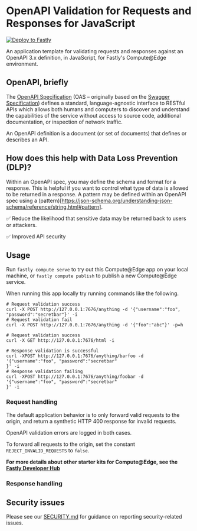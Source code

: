 # OpenAPI Validation for Requests and Responses for JavaScript

[![Deploy to Fastly](https://deploy.edgecompute.app/button)](https://deploy.edgecompute.app/deploy)

An application template for validating requests and responses against an OpenAPI 3.x definition, in JavaScript, for Fastly's Compute@Edge environment.

## OpenAPI, briefly

The [OpenAPI Specification](https://spec.openapis.org/oas/latest.html) (OAS – originally based on the [Swagger Specification](https://swagger.io/specification/)) defines a standard, language-agnostic interface to RESTful APIs which allows both humans and computers to discover and understand the capabilities of the service without access to source code, additional documentation, or inspection of network traffic.

An OpenAPI definition is a document (or set of documents) that defines or describes an API.

## How does this help with Data Loss Prevention (DLP)?

Within an OpenAPI spec, you may define the schema and format for a response. This is helpful if you want to control what type of data is allowed to be returned in a response. A pattern may be defined within an OpenAPI spec using a (pattern)[https://json-schema.org/understanding-json-schema/reference/string.html#pattern].

✅ Reduce the likelihood that sensitive data may be returned back to users or attackers.

✅ Improved API security

## Usage

Run `fastly compute serve` to try out this Compute@Edge app on your local machine, or `fastly compute publish` to publish a new Compute@Edge service.

When running this app locally try running commands like the following.

```
# Request validation success
curl -X POST http://127.0.0.1:7676/anything -d '{"username":"foo", "password":"secretbar"}' -i
# Request validation fail
curl -X POST http://127.0.0.1:7676/anything -d '{"foo":"abc"}' -p=h

# Request validation success
curl -X GET http://127.0.0.1:7676/html -i

# Response validation is successful
curl -XPOST http://127.0.0.1:7676/anything/barfoo -d '{"username":"foo", "password":"secretbar"
}' -i
# Response validation failing
curl -XPOST http://127.0.0.1:7676/anything/foobar -d '{"username":"foo", "password":"secretbar"
}' -i
```

### Request handling

The default application behavior is to only forward valid requests to the origin, and return a synthetic HTTP 400 response for invalid requests.

OpenAPI validation errors are logged in both cases.

To forward all requests to the origin, set the constant `REJECT_INVALID_REQUESTS` to `false`.

**For more details about other starter kits for Compute@Edge, see the [Fastly Developer Hub](https://developer.fastly.com/solutions/starters)**

### Response handling


## Security issues

Please see our [SECURITY.md](https://github.com/fastly/compute-starter-kit-javascript-openapi-validation/blob/main/SECURITY.md) for guidance on reporting security-related issues.
